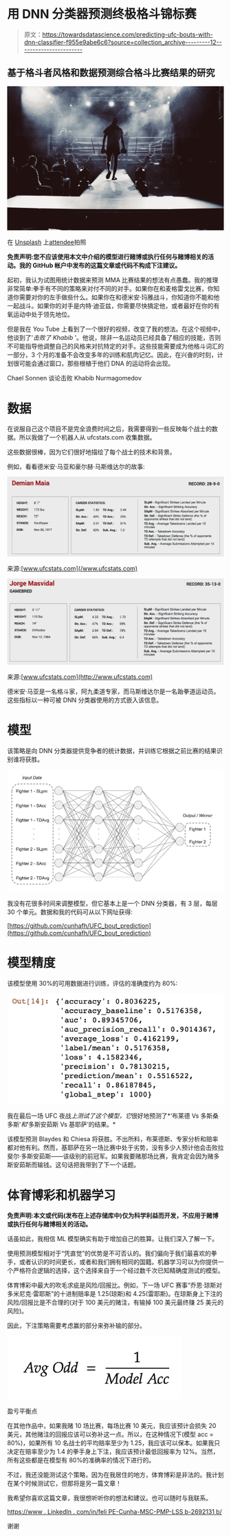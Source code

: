 # 用 DNN 分类器预测终极格斗锦标赛

> 原文：<https://towardsdatascience.com/predicting-ufc-bouts-with-dnn-classifier-f955e9abe6c6?source=collection_archive---------12----------------------->

## 基于格斗者风格和数据预测综合格斗比赛结果的研究

![](img/b302667dbef78b441e23a7c84ba2634a.png)

在 [Unsplash](https://unsplash.com?utm_source=medium&utm_medium=referral) 上[attendee](https://unsplash.com/@attentieattentie?utm_source=medium&utm_medium=referral)拍照

**免责声明:您不应该使用本文中介绍的模型进行赌博或执行任何与赌博相关的活动。我的 GitHub 帐户中发布的这篇文章或代码不构成下注建议。**

起初，我认为试图用统计数据来预测 MMA 比赛结果的想法有点愚蠢。我的推理非常简单:拳手有不同的策略来对付不同的对手。如果你在和麦格雷戈比赛，你知道你需要对你的左手做些什么。如果你在和德米安·玛雅战斗，你知道你不能和他一起战斗。如果你的对手是内特·迪亚兹，你需要尽快搞定他，或者最好在你的有氧运动中处于领先地位。

但是我在 You Tube 上看到了一个很好的视频，改变了我的想法。在这个视频中，他谈到了'*击败了 Khabib* '。他说，除非一名运动员已经具备了相应的技能，否则不可能指导他调整自己的风格来对抗特定的对手。这些技能需要成为他格斗词汇的一部分，3 个月的准备不会改变多年的训练和肌肉记忆。因此，在兴奋的时刻，计划很可能会通过窗口，那些根植于他们 DNA 的运动将会出现。

Chael Sonnen 谈论击败 Khabib Nurmagomedov

# 数据

在说服自己这个项目不是完全浪费时间之后，我需要得到一些反映每个战士的数据。所以我做了一个机器人从 ufcstats.com 收集数据。

这些数据很棒，因为它们很好地描绘了每个战士的技术和背景。

例如，看看德米安·马亚和豪尔赫·马斯维达尔的故事:

![](img/16c451c5a0e2cd6ca0e7019b0b212b0a.png)

来源:[www.ufcstats.com](/www.ufcstats.com)

![](img/c4eab0971be3b5fb5b4653f2b5ac94eb.png)

来源:[www.ufcstats.com](http://www.ufcstats.com)

德米安·马亚是一名格斗家，阿九柔道专家，而马斯维达尔是一名跆拳道运动员。这些指标以一种可被 DNN 分类器使用的方式嵌入该信息。

# 模型

该策略是向 DNN 分类器提供竞争者的统计数据，并训练它根据之前比赛的结果识别谁将获胜。

![](img/51daaf51c13419081ca012c2e2f14055.png)

我没有花很多时间来调整模型，但它基本上是一个 DNN 分类器，有 3 层，每层 30 个单元。数据和我的代码可从以下网址获得:

[https://github.com/cunhafh/UFC_bout_prediction](https://github.com/cunhafh/UFC_bout_prediction)

# 模型精度

该模型使用 30%的可用数据进行训练，评估的准确度约为 80%:

![](img/b27bc01ae4c500e2213133f5b24d3be8.png)

我在最后一场 UFC 夜战*上测试了这个模型，它*很好地预测了*‘布莱德 Vs 多斯桑多斯’*和*‘多斯安茹斯 Vs 基耶萨’的结果。*

该模型预测 Blaydes 和 Chiesa 将获胜。不出所料，布莱德斯、专家分析和赔率都对他有利。然而，基耶萨在另一场比赛中处于劣势，没有多少人预计他会击败拉斐尔·多斯安茹斯——该级别的前冠军。如果我要赌那场比赛，我肯定会因为赌多斯安茹斯而输钱。这句话把我带到了下一个话题。

# 体育博彩和机器学习

**免责声明:本文或代码(发布在上述存储库中)仅为科学利益而开发，不应用于赌博或执行任何与赌博相关的活动。**

话虽如此，我相信 ML 模型确实有助于增加自己的胜算。让我们深入了解一下。

使用预测模型相对于“凭直觉”的优势是不可否认的。我们偏向于我们最喜欢的拳手，或者认识的时间更长，或者和我们拥有相同的国籍。机器学习可以为你提供一个严格符合逻辑的选择，这个选择来自于一个经过数千次已知精确度测试的模型。

体育博彩中最大的吹毛求疵是风险/回报比。例如，下一场 UFC 赛事“乔恩·琼斯对多米尼克·雷耶斯”的十进制赔率是 1.25(琼斯)和 4.25(雷耶斯)。在琼斯身上下注的风险/回报比是不合理的(对于 100 美元的赌注，有输掉 100 美元最终赚 25 美元的风险)。

因此，下注策略需要考虑赢的部分来弥补输的部分。

![](img/28ac6be83ad1fd8ded9fe34ba4364673.png)

盈亏平衡点

在其他作品中，如果我赌 10 场比赛，每场比赛 10 美元，我应该预计会损失 20 美元，其他赌注的回报应该可以弥补这一点。所以，在这种情况下(模型 acc = 80%)，如果所有 10 名战士的平均赔率至少为 1.25，我应该可以保本。如果我只决定在赔率至少为 1.4 的拳手身上下注，我应该预计最低回报率为 12%。当然，所有这些都是在模型有 80%的准确率的情况下进行的。

不过，我还没能测试这个策略，因为在我居住的地方，体育博彩是非法的。我计划在某个时候测试它，但那将是另一篇文章！

我希望你喜欢这篇文章，我很想听听你的想法和建议。也可以随时与我联系。

[https://www . LinkedIn . com/in/feli PE-Cunha-MSC-PMP-LSS b-2692131 b/](https://www.linkedin.com/in/felipe-cunha-msc-pmp-lssbb-2692131b/)

谢谢